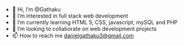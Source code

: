 - 👋 Hi, I’m @Gathaku
- 👀 I’m interested in full stack web development
- 🌱 I’m currently learning HTML 5, CSS, javascript, mySQL and PHP
- 💞️ I’m looking to collaborate on web development projects
- 📫 How to reach me danielgathaku3@gmail.com

<!---
Gathaku/Gathaku is a ✨ special ✨ repository because its `README.md` (this file) appears on your GitHub profile.
You can click the Preview link to take a look at your changes.
--->
